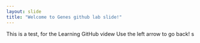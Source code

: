 ```yaml
---
layout: slide
title: "Welcome to Genes github lab slide!"
---
```

This is a test, for the Learning GitHub videw
Use the left arrow to go back!
s
